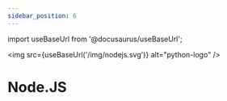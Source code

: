 ```yaml
---
sidebar_position: 6
---
```


import useBaseUrl from '@docusaurus/useBaseUrl';

<p align="center">

  <img src={useBaseUrl('/img/nodejs.svg')} alt="python-logo"  />

</p>

# Node.JS